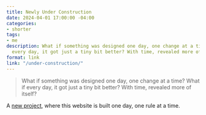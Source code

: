```yaml
---
title: Newly Under Construction
date: 2024-04-01 17:00:00 -04:00
categories:
- shorter
tags:
- me
description: What if something was designed one day, one change at a time? What if
  every day, it got just a tiny bit better? With time, revealed more of itself?
format: link
link: "/under-construction/"
---
```


> What if something was designed one day, one change at a time? What if every day, it got just a tiny bit better? With time, revealed more of itself?

A [new project](/under-construction/), where this website is built one day, one rule at a time.